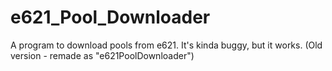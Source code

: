# e621_Pool_Downloader
A program to download pools from e621.
It's kinda buggy, but it works.
(Old version - remade as "e621PoolDownloader")
